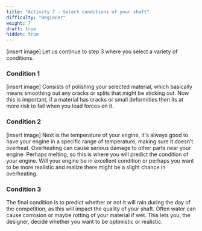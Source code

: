 ```yaml
---
title: "Activity 7 - Select conditions of your shaft"
difficulty: "Beginner"
weight: 7
draft: true
hidden: true
---
```

[insert image]
Let us continue to step 3 where you select a variety of conditions.

### Condition 1
[insert image]
Consists of polishing your selected material, which basically means smoothing out any cracks or splits that might be sticking out. Now this is important, if a material has cracks or small deformities then its at more risk to fail when you load forces on it.

### Condition 2
[insert image]
Next is the temperature of your engine, it's always good to have your engine in a specific range of temperature, making sure it doesn’t overheat. Overheating can cause serious damage to other parts near your engine. Perhaps melting, so this is where you will predict the condition of your engine. Will your engine be in excellent condition or perhaps you want to be more realistic and realize there might be a slight chance in overheating.

### Condition 3
The final condition is to predict whether or not it will rain during the day of the competition, as this will impact the quality of your shaft. Often water can cause corrosion or maybe rotting of your material if wet. This lets you, the designer, decide whether you want to be optimistic or realistic.